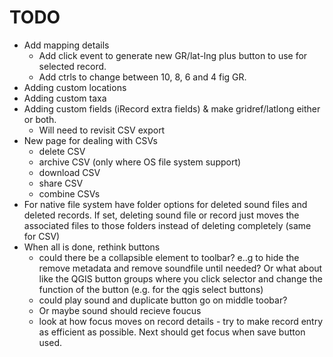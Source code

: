 # TODO
- Add mapping details
  - Add click event to generate new GR/lat-lng plus button to use for selected record.
  - Add ctrls to change between 10, 8, 6 and 4 fig GR.
- Adding custom locations
- Adding custom taxa
- Adding custom fields (iRecord extra fields) & make gridref/latlong either or both.
  - Will need to revisit CSV export
- New page for dealing with CSVs
  - delete CSV
  - archive CSV (only where OS file system support)
  - download CSV
  - share CSV
  - combine CSVs
- For native file system have folder options for deleted sound files and deleted records. If set, deleting sound file or record just moves the associated files to those folders instead of deleting completely (same for CSV)
- When all is done, rethink buttons
  - could there be a collapsible element to toolbar? e..g to hide the remove metadata and remove soundfile until needed? Or what about like the QGIS button groups where you click selector and change the function of the button (e.g. for the qgis select buttons)
  - could play sound and duplicate button go on middle toobar?
  - Or maybe sound should recieve foucus 
  - look at how focus moves on record details - try to make record entry as efficient as possible. Next should get focus when save button used.